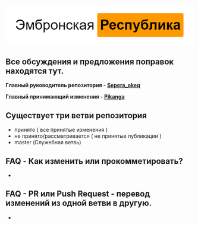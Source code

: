 ![&#x42D;&#x43C;&#x431;&#x440;&#x43E;&#x43D;&#x441;&#x43A;&#x430;&#x44F; &#x440;&#x435;&#x441;&#x43F;&#x443;&#x431;&#x43B;&#x438;&#x43A;&#x430;](https://github.com/Embronian-IT-Industry/ConstitutialER/blob/master/logo%20%2812%29.png)

## Все обсуждения и предложения поправок находятся тут.

**Главный руководитель репозитория -** [**Sepera\_okeq**](https://github.com/Sepera-okeq)

**Главный принимающий изменения -** [**Pikanga**](https://github.com/)

## Cуществует три ветви репозитория

* принято \( все принятые изменения \)
* не принято/рассматривается \( не принятые публикации \)
* master \(Служебная ветвь\)

## FAQ - Как изменить или прокомметировать?

-

## FAQ - PR или Push Request - перевод изменений из одной ветви в другую.

* 
